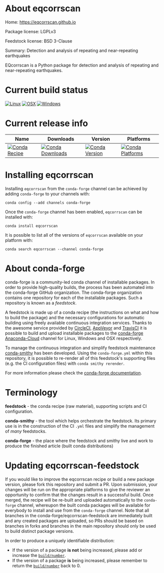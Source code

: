About eqcorrscan
================

Home: https://eqcorrscan.github.io

Package license: LGPLv3

Feedstock license: BSD 3-Clause

Summary: Detection and analysis of repeating and near-repeating earthquakes

EQcorrscan is a Python package for detection and analysis of repeating
and near-repeating earthquakes.


Current build status
====================

[![Linux](https://img.shields.io/circleci/project/github/conda-forge/eqcorrscan-feedstock/master.svg?label=Linux)](https://circleci.com/gh/conda-forge/eqcorrscan-feedstock)
[![OSX](https://img.shields.io/travis/conda-forge/eqcorrscan-feedstock/master.svg?label=macOS)](https://travis-ci.org/conda-forge/eqcorrscan-feedstock)
[![Windows](https://img.shields.io/appveyor/ci/conda-forge/eqcorrscan-feedstock/master.svg?label=Windows)](https://ci.appveyor.com/project/conda-forge/eqcorrscan-feedstock/branch/master)

Current release info
====================

| Name | Downloads | Version | Platforms |
| --- | --- | --- | --- |
| [![Conda Recipe](https://img.shields.io/badge/recipe-eqcorrscan-green.svg)](https://anaconda.org/conda-forge/eqcorrscan) | [![Conda Downloads](https://img.shields.io/conda/dn/conda-forge/eqcorrscan.svg)](https://anaconda.org/conda-forge/eqcorrscan) | [![Conda Version](https://img.shields.io/conda/vn/conda-forge/eqcorrscan.svg)](https://anaconda.org/conda-forge/eqcorrscan) | [![Conda Platforms](https://img.shields.io/conda/pn/conda-forge/eqcorrscan.svg)](https://anaconda.org/conda-forge/eqcorrscan) |

Installing eqcorrscan
=====================

Installing `eqcorrscan` from the `conda-forge` channel can be achieved by adding `conda-forge` to your channels with:

```
conda config --add channels conda-forge
```

Once the `conda-forge` channel has been enabled, `eqcorrscan` can be installed with:

```
conda install eqcorrscan
```

It is possible to list all of the versions of `eqcorrscan` available on your platform with:

```
conda search eqcorrscan --channel conda-forge
```


About conda-forge
=================

conda-forge is a community-led conda channel of installable packages.
In order to provide high-quality builds, the process has been automated into the
conda-forge GitHub organization. The conda-forge organization contains one repository
for each of the installable packages. Such a repository is known as a *feedstock*.

A feedstock is made up of a conda recipe (the instructions on what and how to build
the package) and the necessary configurations for automatic building using freely
available continuous integration services. Thanks to the awesome service provided by
[CircleCI](https://circleci.com/), [AppVeyor](https://www.appveyor.com/)
and [TravisCI](https://travis-ci.org/) it is possible to build and upload installable
packages to the [conda-forge](https://anaconda.org/conda-forge)
[Anaconda-Cloud](https://anaconda.org/) channel for Linux, Windows and OSX respectively.

To manage the continuous integration and simplify feedstock maintenance
[conda-smithy](https://github.com/conda-forge/conda-smithy) has been developed.
Using the ``conda-forge.yml`` within this repository, it is possible to re-render all of
this feedstock's supporting files (e.g. the CI configuration files) with ``conda smithy rerender``.

For more information please check the [conda-forge documentation](https://conda-forge.org/docs/).

Terminology
===========

**feedstock** - the conda recipe (raw material), supporting scripts and CI configuration.

**conda-smithy** - the tool which helps orchestrate the feedstock.
                   Its primary use is in the construction of the CI ``.yml`` files
                   and simplify the management of *many* feedstocks.

**conda-forge** - the place where the feedstock and smithy live and work to
                  produce the finished article (built conda distributions)


Updating eqcorrscan-feedstock
=============================

If you would like to improve the eqcorrscan recipe or build a new
package version, please fork this repository and submit a PR. Upon submission,
your changes will be run on the appropriate platforms to give the reviewer an
opportunity to confirm that the changes result in a successful build. Once
merged, the recipe will be re-built and uploaded automatically to the
`conda-forge` channel, whereupon the built conda packages will be available for
everybody to install and use from the `conda-forge` channel.
Note that all branches in the conda-forge/eqcorrscan-feedstock are
immediately built and any created packages are uploaded, so PRs should be based
on branches in forks and branches in the main repository should only be used to
build distinct package versions.

In order to produce a uniquely identifiable distribution:
 * If the version of a package **is not** being increased, please add or increase
   the [``build/number``](https://conda.io/docs/user-guide/tasks/build-packages/define-metadata.html#build-number-and-string).
 * If the version of a package **is** being increased, please remember to return
   the [``build/number``](https://conda.io/docs/user-guide/tasks/build-packages/define-metadata.html#build-number-and-string)
   back to 0.
